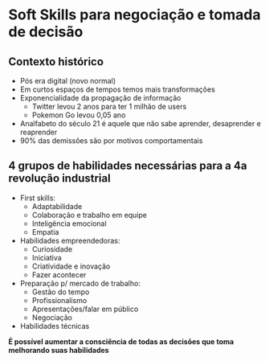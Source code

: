 # Soft Skills para negociação e tomada de decisão

## Contexto histórico
- Pós era digital (novo normal)
- Em curtos espaços de tempos temos mais transformações
- Exponencialidade da propagação de informação
    - Twitter levou 2 anos para ter 1 milhão de users
    - Pokemon Go levou 0,05 ano
- Analfabeto do século 21 é aquele que não sabe aprender, desaprender e reaprender
- 90% das demissões são por motivos comportamentais

## 4 grupos de habilidades necessárias para a 4a revolução industrial
- First skills:
    - Adaptabilidade
    - Colaboração e trabalho em equipe
    - Inteligência emocional
    - Empatia
- Habilidades empreendedoras:
    - Curiosidade
    - Iniciativa
    - Criatividade e inovação
    - Fazer acontecer
- Preparação p/ mercado de trabalho:
    - Gestão do tempo
    - Profissionalismo
    - Apresentações/falar em público
    - Negociação
- Habilidades técnicas


**É possível aumentar a consciência de todas as decisões que toma melhorando suas habilidades**